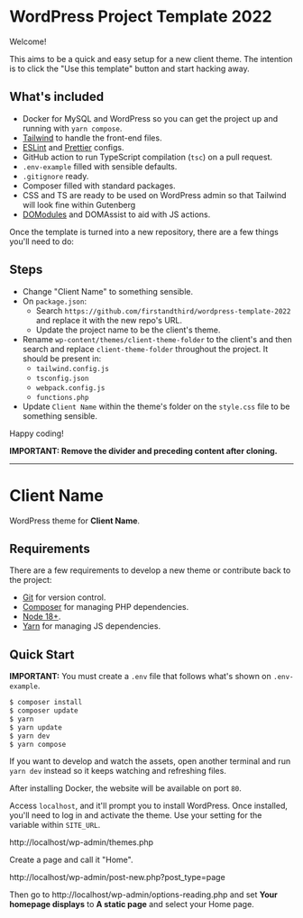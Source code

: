 # WordPress Project Template 2022

Welcome!

This aims to be a quick and easy setup for a new client theme. The intention is to click the "Use this template" button and start hacking away.

## What's included

- Docker for MySQL and WordPress so you can get the project up and running with `yarn compose`.
- [Tailwind](https://tailwindcss.com/) to handle the front-end files.
- [ESLint](https://eslint.org/) and [Prettier](https://stylelint.io/) configs.
- GitHub action to run TypeScript compilation (`tsc`) on a pull request.
- `.env-example` filled with sensible defaults.
- `.gitignore` ready.
- Composer filled with standard packages.
- CSS and TS are ready to be used on WordPress admin so that Tailwind will look fine within Gutenberg
- [DOModules](https://github.com/firstandthird/domodule) and DOMAssist to aid with JS actions.

Once the template is turned into a new repository, there are a few things you'll need to do:

## Steps

- Change "Client Name" to something sensible.
- On `package.json`:
  - Search `https://github.com/firstandthird/wordpress-template-2022` and replace it with the new repo's URL.
  - Update the project name to be the client's theme.
- Rename `wp-content/themes/client-theme-folder` to the client's and then search and replace `client-theme-folder` throughout the project. It should be present in:
  - `tailwind.config.js`
  - `tsconfig.json`
  - `webpack.config.js`
  - `functions.php`
- Update `Client Name` within the theme's folder on the `style.css` file to be something sensible.

Happy coding!

**IMPORTANT: Remove the divider and preceding content after cloning.**

---

# Client Name

WordPress theme for **Client Name**.

## Requirements

There are a few requirements to develop a new theme or contribute back to the project:

- [Git](https://git-scm.com/) for version control.
- [Composer](https://getcomposer.org/) for managing PHP dependencies.
- [Node 18+](https://nodejs.org).
- [Yarn](https://yarnpkg.com/en/) for managing JS dependencies.

## Quick Start

**IMPORTANT:** You must create a `.env` file that follows what's shown on `.env-example`.

```bash
$ composer install
$ composer update
$ yarn
$ yarn update
$ yarn dev
$ yarn compose
```

If you want to develop and watch the assets, open another terminal and run `yarn dev` instead so it keeps watching and refreshing files.

After installing Docker, the website will be available on port `80`.

Access `localhost`, and it'll prompt you to install WordPress. Once installed, you'll need to log in and activate the theme. Use your setting for the variable within `SITE_URL`.

http://localhost/wp-admin/themes.php

Create a page and call it "Home".

http://localhost/wp-admin/post-new.php?post_type=page

Then go to http://localhost/wp-admin/options-reading.php and set **Your homepage displays** to **A static page** and select your Home page.
